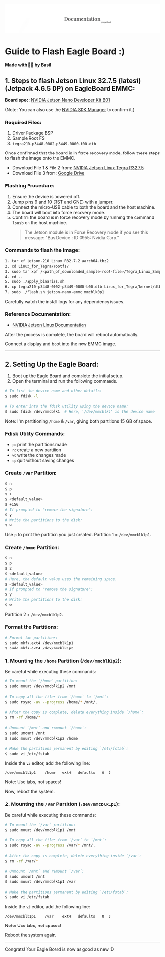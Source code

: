 <div align="center">
  <p>
    <a align="center" href="" target="_blank">
      <img
        width="850"
        src="https://github.com/myselfbasil/Guide-to-Flash-Eagle-Board/blob/b2d1631c7da3929ebf52d0c46a6da406e4057829/assets/header_img.jpg"
      >
    </a>
  </p>
</div>

# Guide to Flash Eagle Board :)
#### Made with 🫶🏻 by Basil

## 1. Steps to flash Jetson Linux 32.7.5 (latest) (Jetpack 4.6.5 DP) on EagleBoard EMMC:

**Board spec**: [NVIDIA Jetson Nano Developer Kit B01](https://tannatechbiz.com/nvidia-jetson-nano-developer-kit-b01.html)

(Note: You can also use the [NVIDIA SDK Manager](https://developer.nvidia.com/sdk-manager) to confirm it.)

### Required Files:
1. Driver Package BSP
2. Sample Root FS
3. `tegra210-p3448-0002-p3449-0000-b00.dtb`

Once confirmed that the board is in force recovery mode, follow these steps to flash the image onto the EMMC.

- Download File 1 & File 2 from: [NVIDIA Jetson Linux Tegra R32.7.5](https://developer.nvidia.com/embedded/linux-tegra-r3275)
- Download File 3 from: [Google Drive](https://drive.google.com/file/d/1vd2TleSPh8SxgAKAZABFSNPYdEnsSxhO/view?usp=sharing)

### Flashing Procedure:

1. Ensure the device is powered off.
2. Jump pins 9 and 10 (RST and GND) with a jumper.
3. Connect the micro-USB cable to both the board and the host machine.
4. The board will boot into force recovery mode.
5. Confirm the board is in force recovery mode by running the command `lsusb` on the host machine.
    > The Jetson module is in Force Recovery mode if you see this message:
    > "Bus <bbb> Device <ddd>: ID 0955: <nnnn> Nvidia Corp."

### Commands to flash the image:

```bash
1. tar xf jetson-210_Linux_R32.7.2_aarch64.tbz2
2. cd Linux_for_Tegra/rootfs/
3. sudo tar xpf /<path_of_downloaded_sample-root-file>/Tegra_Linux_Sample-Root-Filesystem_R32.7.2_aarch64.tbz2
4. cd ..
5. sudo ./apply_binaries.sh
6. cp tegra210-p3448-0002-p3449-0000-b00.dtb Linux_for_Tegra/kernel/dtb/
7. sudo ./flash.sh jetson-nano-emmc mmcblk0p1
```

Carefully watch the install logs for any dependency issues.

### Reference Documentation:

- [NVIDIA Jetson Linux Documentation](https://docs.nvidia.com/jetson/archives/l4t-archived/l4t-3275/index.html#page/Tegra%20Linux%20Driver%20Package%20Development%20Guide/quick_start.html)

After the process is complete, the board will reboot automatically.

Connect a display and boot into the new EMMC image.

---

## 2. Setting Up the Eagle Board:

1. Boot up the Eagle Board and complete the initial setup.
2. Open the terminal and run the following commands.

```bash
# To list the device name and other details:
$ sudo fdisk -l

# To enter into the fdisk utility using the device name:
$ sudo fdisk /dev/mmcblk1  # Here, '/dev/mmcblk1' is the device name
```

Note: I'm partitioning `/home` & `/var`, giving both partitions 15 GB of space.

### Fdisk Utility Commands:
- `p`: print the partitions made
- `n`: create a new partition
- `w`: write the changes made
- `q`: quit without saving changes

### Create `/var` Partition:

```bash
$ n
$ p
$ 1
$ <default_value>
$ +15G
# If prompted to "remove the signature":
$ y
# Write the partitions to the disk:
$ w
```

Use `p` to print the partition you just created. Partition 1 = `/dev/mmcblk1p1`.

### Create `/home` Partition:

```bash
$ n
$ p
$ 2
$ <default_value>
# Here, the default value uses the remaining space.
$ <default_value>
# If prompted to "remove the signature":
$ y
# Write the partitions to the disk:
$ w
```

Partition 2 = `/dev/mmcblk1p2`.

### Format the Partitions:

```bash
# Format the partitions:
$ sudo mkfs.ext4 /dev/mmcblk1p1
$ sudo mkfs.ext4 /dev/mmcblk1p2
```

### 1. Mounting the `/home` Partition (`/dev/mmcblk1p2`):

Be careful while executing these commands:

```bash
# To mount the `/home` partition:
$ sudo mount /dev/mmcblk1p2 /mnt

# To copy all the files from `/home` to `/mnt`:
$ sudo rsync -av --progress /home/* /mnt/.

# After the copy is complete, delete everything inside `/home`:
$ rm -rf /home/*

# Unmount `/mnt` and remount `/home`:
$ sudo umount /mnt
$ sudo mount /dev/mmcblk1p2 /home

# Make the partitions permanent by editing `/etc/fstab`:
$ sudo vi /etc/fstab
```

Inside the `vi` editor, add the following line:

```
/dev/mmcblk1p2    /home   ext4   defaults   0  1
```

Note: Use tabs, not spaces!

Now, reboot the system.

### 2. Mounting the `/var` Partition (`/dev/mmcblk1p1`):

Be careful while executing these commands:

```bash
# To mount the `/var` partition:
$ sudo mount /dev/mmcblk1p1 /mnt

# To copy all the files from `/var` to `/mnt`:
$ sudo rsync -av --progress /var/* /mnt/.

# After the copy is complete, delete everything inside `/var`:
$ rm -rf /var/*

# Unmount `/mnt` and remount `/var`:
$ sudo umount /mnt
$ sudo mount /dev/mmcblk1p1 /var

# Make the partitions permanent by editing `/etc/fstab`:
$ sudo vi /etc/fstab
```

Inside the `vi` editor, add the following line:

```
/dev/mmcblk1p1    /var    ext4   defaults   0  1
```

Note: Use tabs, not spaces!

Reboot the system again.

---

Congrats! Your Eagle Board is now as good as new :D
